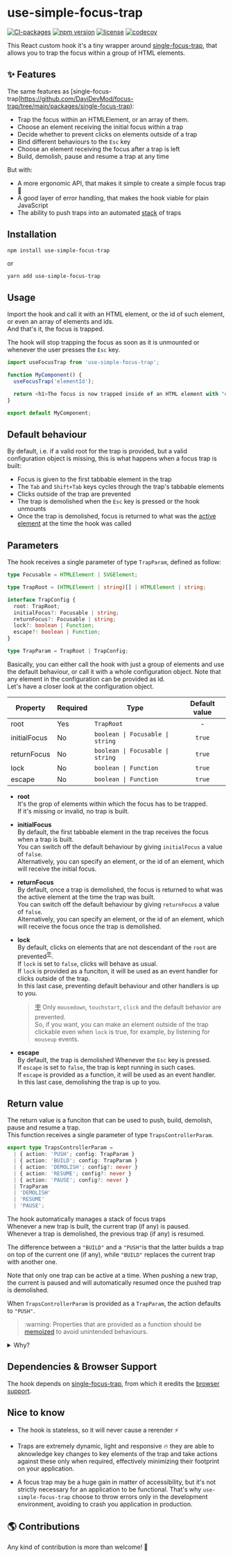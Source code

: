 # use-simple-focus-trap

[![CI-packages](https://github.com/DaviDevMod/use-simple-focus-trap/actions/workflows/ci-packages.yml/badge.svg)](https://github.com/DaviDevMod/focus-trap/actions/workflows/ci-packages.yml) [![npm version](https://badgen.net/npm/v/use-simple-focus-trap)](https://www.npmjs.com/package/use-simple-focus-trap) [![license](https://badgen.now.sh/badge/license/MIT)](./LICENSE) [![codecov](https://codecov.io/gh/DaviDevMod/focus-trap/branch/main/graph/badge.svg?flag=use-simple-focus-trap)](https://codecov.io/gh/DaviDevMod/focus-trap)

This React custom hook it's a tiny wrapper around [single-focus-trap](https://github.com/DaviDevMod/focus-trap/tree/main/packages/single-focus-trap), that allows you to trap the focus within a group of HTML elements.

## :sparkles: Features

The same features as [single-focus-trap]https://github.com/DaviDevMod/focus-trap/tree/main/packages/single-focus-trap):

- Trap the focus within an HTMLElement, or an array of them.
- Choose an element receiving the initial focus within a trap
- Decide whether to prevent clicks on elements outside of a trap
- Bind different behaviours to the `Esc` key
- Choose an element receiving the focus after a trap is left
- Build, demolish, pause and resume a trap at any time

But with:

- A more ergonomic API, that makes it simple to create a simple focus trap :lotus_position:
- A good layer of error handling, that makes the hook viable for plain JavaScript
- The ability to push traps into an automated [stack](<https://en.wikipedia.org/wiki/Stack_(abstract_data_type)>) of traps

## Installation

```bash
npm install use-simple-focus-trap
```

or

```
yarn add use-simple-focus-trap
```

## Usage

Import the hook and call it with an HTML element, or the id of such element, or even an array of elements and ids.  
And that's it, the focus is trapped.

The hook will stop trapping the focus as soon as it is unmounted or whenever the user presses the `Esc` key.

```javascript
import useFocusTrap from 'use-simple-focus-trap';

function MyComponent() {
  useFocusTrap('elementId');

  return <h1>The focus is now trapped inside of an HTML element with "elementId" as id</h1>;
}

export default MyComponent;
```

## Default behaviour

By default, i.e. if a valid root for the trap is provided, but a valid configuration object is missing, this is what happens when a focus trap is built:

- Focus is given to the first tabbable element in the trap
- The `Tab` and `Shift+Tab` keys cycles through the trap's tabbable elements
- Clicks outside of the trap are prevented
- The trap is demolished when the `Esc` key is pressed or the hook unmounts
- Once the trap is demolished, focus is returned to what was the [active element](https://developer.mozilla.org/en-US/docs/Web/API/Document/activeElement) at the time the hook was called

## Parameters

The hook receives a single parameter of type `TrapParam`, defined as follow:

```ts
type Focusable = HTMLElement | SVGElement;

type TrapRoot = (HTMLElement | string)[] | HTMLElement | string;

interface TrapConfig {
  root: TrapRoot;
  initialFocus?: Focusable | string;
  returnFocus?: Focusable | string;
  lock?: boolean | Function;
  escape?: boolean | Function;
}

type TrapParam = TrapRoot | TrapConfig;
```

Basically, you can either call the hook with just a group of elements and use the default behaviour, or call it with a whole configuration object. Note that any element in the configuration can be provided as id.  
Let's have a closer look at the configuration object.

| Property     | Required | Type                             | Default value |
| ------------ | -------- | -------------------------------- | :-----------: |
| root         | Yes      | `TrapRoot`                       |       -       |
| initialFocus | No       | `boolean \| Focusable \| string` |    `true`     |
| returnFocus  | No       | `boolean \| Focusable \| string` |    `true`     |
| lock         | No       | `boolean \| Function`            |    `true`     |
| escape       | No       | `boolean \| Function`            |    `true`     |

- **root**  
  It's the grop of elements within which the focus has to be trapped.  
  If it's missing or invalid, no trap is built.

- **initialFocus**  
  By default, the first tabbable element in the trap receives the focus when a trap is built.  
  You can switch off the default behaviour by giving `initialFocus` a value of `false`.  
  Alternatively, you can specify an element, or the id of an element, which will receive the initial focus.

- **returnFocus**  
  By default, once a trap is demolished, the focus is returned to what was the active element at the time the trap was built.  
  You can switch off the default behaviour by giving `returnFocus` a value of `false`.  
  Alternatively, you can specify an element, or the id of an element, which will receive the focus once the trap is demolished.

- **lock**  
  By default, clicks on elements that are not descendant of the `root` are prevented<sup id="note-reference-1">[:placard:](#note-expansion-1)</sup>.  
  If `lock` is set to `false`, clicks will behave as usual.  
  If `lock` is provided as a funciton, it will be used as an event handler for clicks outside of the trap.  
  In this last case, preventing default behaviour and other handlers is up to you.

  > <span id="note-expansion-1">[:placard:](#note-reference-1)</span> Only `mousedown`, `touchstart`, `click` and the default behavior are prevented.  
  > So, if you want, you can make an element outside of the trap clickable even when `lock` is true, for example, by listening for `mouseup` events.

- **escape**  
  By default, the trap is demolished Whenever the `Esc` key is pressed.  
  If `escape` is set to `false`, the trap is kept running in such cases.  
  If `escape` is provided as a function, it will be used as an event handler.  
  In this last case, demolishing the trap is up to you.

## Return value

The return value is a funciton that can be used to push, build, demolish, pause and resume a trap.  
This function receives a single parameter of type `TrapsControllerParam`.

```ts
export type TrapsControllerParam =
  | { action: 'PUSH'; config: TrapParam }
  | { action: 'BUILD'; config: TrapParam }
  | { action: 'DEMOLISH'; config?: never }
  | { action: 'RESUME'; config?: never }
  | { action: 'PAUSE'; config?: never }
  | TrapParam
  | 'DEMOLISH'
  | 'RESUME'
  | 'PAUSE';
```

The hook automatically manages a stack of focus traps  
Whenever a new trap is built, the current trap (if any) is paused.  
Whenever a trap is demolished, the previous trap (if any) is resumed.

The difference between a `"BUILD"` and a `"PUSH"`is that the latter builds a trap on top of the current one (if any), while `"BUILD"` replaces the current trap with another one.

Note that only one trap can be active at a time. When pushing a new trap, the current is paused and will automatically resumed once the pushed trap is demolished.

When `TrapsControllerParam` is provided as a `TrapParam`, the action defaults to `"PUSH"`.

<blockquote id="note-expansion-2-warning">:warning: Properties that are provided as a function should be <a href="https://reactjs.org/docs/hooks-reference.html#usecallback">memoized</a> to avoid unintended behaviours.</blockquote>

<details>
<summary>Why?</summary>

> The hook's return value avoids building the same trap twice in a row. It does so by comparing the configuration objects received, but it only shallow-compares functions found in it.

Note that a warning will be shown if you attempt to build a trap with a configuration object that differs only in the reference of a function from the configuration object of the trap that is currently on top of the stack.  
So if you feel confortable in doing so, you can avoid memoizations until a warning shows up.

</details>

## Dependencies & Browser Support

The hook depends on [single-focus-trap](https://github.com/DaviDevMod/focus-trap/tree/main/packages/single-focus-trap), from which it eredits the [browser support](https://github.com/DaviDevMod/focus-trap/tree/main/packages/single-focus-trap#dependencies--browser-support).

## Nice to know

- The hook is stateless, so it will never cause a rerender :zap:

- Traps are extremely dynamic, light and responsive :fire: they are able to aknowledge key changes to key elements of the trap and take actions against these only when required, effectively minimizing their footprint on your application.

- A focus trap may be a huge gain in matter of accessibility, but it's not strictly necessary for an application to be functional. That's why `use-simple-focus-trap` choose to throw errors only in the development environment, avoiding to crash you application in production.

## :earth_americas: Contributions

Any kind of contribution is more than welcome! :tada:
